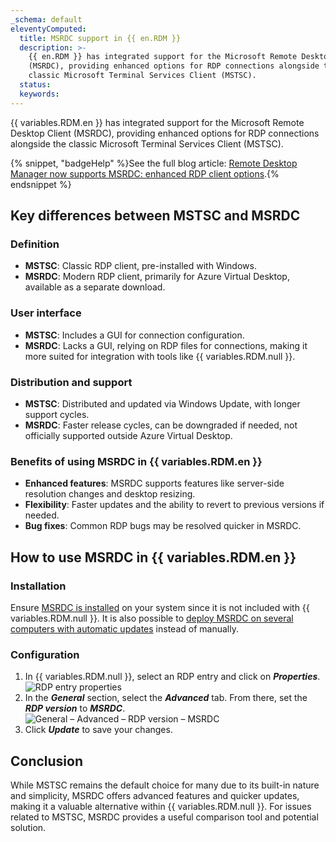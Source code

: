 ```yaml
---
_schema: default
eleventyComputed:
  title: MSRDC support in {{ en.RDM }}
  description: >-
    {{ en.RDM }} has integrated support for the Microsoft Remote Desktop Client
    (MSRDC), providing enhanced options for RDP connections alongside the
    classic Microsoft Terminal Services Client (MSTSC).
  status:
  keywords:
---
```

{{ variables.RDM.en }} has integrated support for the Microsoft Remote Desktop Client (MSRDC), providing enhanced options for RDP connections alongside the classic Microsoft Terminal Services Client (MSTSC).

{% snippet, "badgeHelp" %}See the full blog article: [Remote Desktop Manager now supports MSRDC: enhanced RDP client options](https://blog.devolutions.net/2022/03/msrdc-is-now-supported-in-remote-desktop-manager/).{% endsnippet %}

## Key differences between MSTSC and MSRDC

### Definition

* **MSTSC**: Classic RDP client, pre-installed with Windows.
* **MSRDC**: Modern RDP client, primarily for Azure Virtual Desktop, available as a separate download.

### User interface

* **MSTSC**: Includes a GUI for connection configuration.
* **MSRDC**: Lacks a GUI, relying on RDP files for connections, making it more suited for integration with tools like {{ variables.RDM.null }}.

### Distribution and support

* **MSTSC**: Distributed and updated via Windows Update, with longer support cycles.
* **MSRDC**: Faster release cycles, can be downgraded if needed, not officially supported outside Azure Virtual Desktop.

### Benefits of using MSRDC in {{ variables.RDM.en }}

* **Enhanced features**: MSRDC supports features like server-side resolution changes and desktop resizing.
* **Flexibility**: Faster updates and the ability to revert to previous versions if needed.
* **Bug fixes**: Common RDP bugs may be resolved quicker in MSRDC.

## How to use MSRDC in {{ variables.RDM.en }}

### Installation

Ensure [MSRDC is installed](https://docs.microsoft.com/en-us/windows-server/remote/remote-desktop-services/clients/windowsdesktop "Connect to Azure Virtual Desktop with the Remote Desktop client for Windows") on your system since it is not included with {{ variables.RDM.null }}. It is also possible to [deploy MSRDC on several computers with automatic updates](https://docs.microsoft.com/en-us/windows-server/remote/remote-desktop-services/clients/windowsdesktop-admin "Use features of the Remote Desktop client for Windows when connecting to Azure Virtual Desktop") instead of manually.

### Configuration

1. In {{ variables.RDM.null }}, select an RDP entry and click on ***Properties***.<br>![RDP entry properties](https://cdnweb.devolutions.net/docs/RDMW2058_2024_2.png)
2. In the ***General*** section, select the ***Advanced*** tab. From there, set the ***RDP version*** to ***MSRDC***.<br>![General – Advanced – RDP version – MSRDC](https://cdnweb.devolutions.net/docs/RDMW2059_2024_2.png)
3. Click ***Update*** to save your changes.

## Conclusion

While MSTSC remains the default choice for many due to its built-in nature and simplicity, MSRDC offers advanced features and quicker updates, making it a valuable alternative within {{ variables.RDM.null }}. For issues related to MSTSC, MSRDC provides a useful comparison tool and potential solution.